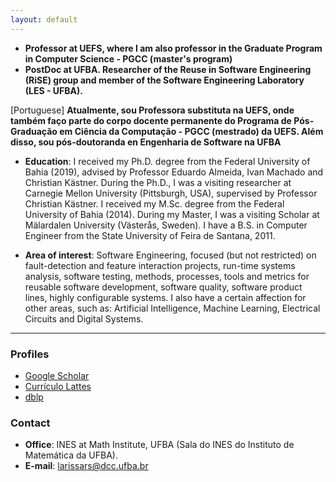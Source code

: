 ```yaml
---
layout: default
---
```


<!-- [Link to another page](./another-page.html). -->
* **Professor at UEFS, where I am also professor in the Graduate Program in Computer Science - PGCC (master's program)**
* **PostDoc at UFBA. Researcher of the Reuse in Software Engineering (RiSE) group and member of the Software Engineering Laboratory (LES - UFBA).**

[Portuguese] **Atualmente, sou Professora substituta na UEFS,  onde também faço parte do corpo docente permanente do Programa de Pós-Graduação em Ciência da Computação - PGCC (mestrado) da UEFS. Além disso, sou pós-doutoranda en Engenharia de Software na UFBA**

* **Education**: I received my Ph.D. degree from the Federal University of Bahia (2019), advised by Professor Eduardo Almeida, Ivan Machado and Christian Kästner. During the Ph.D., I was a visiting researcher at Carnegie Mellon University (Pittsburgh, USA), supervised by Professor Christian Kästner.
I received my M.Sc. degree from the Federal University of Bahia (2014). During my Master, I was a visiting Scholar at Mälardalen University (Västerås, Sweden). I have a B.S. in Computer Engineer from the State University of Feira de Santana, 2011.


* **Area of ​​interest**: Software Engineering, focused (but not restricted) on fault-detection and feature interaction projects, run-time systems analysis, software testing, methods, processes, tools and metrics for reusable software development, software quality, software product lines, highly configurable systems. I also have a certain affection for other areas, such as: Artificial Intelligence, Machine Learning, Electrical Circuits and Digital Systems.


* * *


### Profiles

- [Google Scholar](https://scholar.google.com.br/citations?user=Ut6HiuAAAAAJ&hl=pt-BR)
- [Currículo Lattes](http://lattes.cnpq.br/5750570352089990)
- [dblp](https://dblp.uni-trier.de/pers/hd/s/Soares:Larissa_Rocha)

### Contact

- **Office**: INES at Math Institute, UFBA (Sala do INES do Instituto de Matemática da UFBA).
- **E-mail**: larissars@dcc.ufba.br
